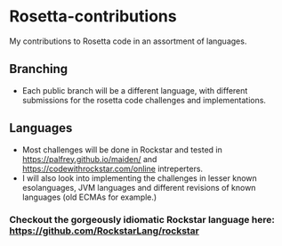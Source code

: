# Rosetta-contributions
My contributions to Rosetta code in an assortment of languages.

## Branching
- Each public branch will be a different language, with different submissions for the rosetta code challenges and implementations.

## Languages
- Most challenges will be done in Rockstar and tested in
https://palfrey.github.io/maiden/
and 
https://codewithrockstar.com/online
intreperters.
- I will also look into implementing the challenges in lesser known esolanguages, JVM languages and different revisions of known languages (old ECMAs for example.)

### Checkout the gorgeously idiomatic Rockstar language here: https://github.com/RockstarLang/rockstar